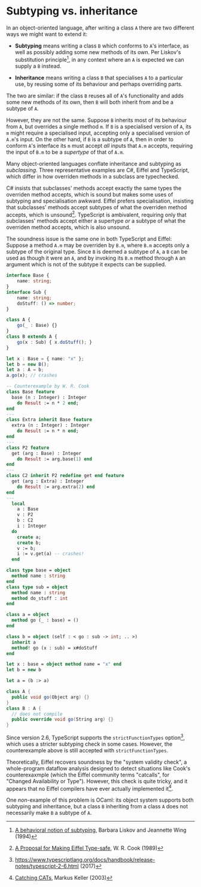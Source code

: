 # Subtyping vs. inheritance

In an object-oriented language, after writing a class `A` there are
two different ways we might want to extend it:

  - **Subtyping** means writing a class `B` which conforms to `A`'s
      interface, as well as possibly adding some new methods of its
      own. Per Liskov's substitution principle[^liskov], in any
      context where an `A` is expected we can supply a `B` instead.

  - **Inheritance** means writing a class `B` that specialises `A` to
      a particular use, by reusing some of its behaviour and perhaps
      overriding parts.

The two are similar: if the class `B` reuses all of `A`'s
functionality and adds some new methods of its own, then `B` will both
inherit from and be a subtype of `A`.

However, they are not the same. Suppose `B` inherits most of its
behaviour from `A`, but overrides a single method `m`. If `B` is a
specialised version of `A`, its `m` might require a specialised input,
accepting only a specialised version of `A.m`'s input. On the other
hand, if `B` is a subtype of `A`, then in order to conform `A`'s
interface its `m` must accept *all* inputs that `A.m` accepts,
requiring the input of `B.m` to be a *supertype* of that of `A.m`.

Many object-oriented languages conflate inheritance and subtyping as
_subclassing_. Three representative examples are C#, Eiffel and
TypeScript, which differ in how overriden methods in a subclass are
typechecked.  

C# insists that subclasses' methods accept exactly the same types
the overriden method accepts, which is sound but makes some uses of
subtyping and specialisation awkward. Eiffel prefers specialisation,
insisting that subclasses' methods accept subtypes of what the
overriden method accepts, which is unsound[^cook]. TypeScript is ambivalent,
requiring only that subclasses' methods accept either a supertype _or_ a
subtype of what the overriden method accepts, which is also unsound.

The soundness issue is the same one in both TypeScript and Eiffel:
Suppose a method `A.m` may be overriden by `B.m`, where `B.m` accepts
only a subtype of the original type. Since `B` is deemed a subtype of
`A`, a `B` can be used as though it were an `A`, and by invoking its
`B.m` method through `A` an argument which is not of the subtype it
expects can be supplied.
```typescript
interface Base {
    name: string;
}
interface Sub {
    name: string;
    doStuff: () => number;
}

class A {
    go(_ : Base) {}
}
class B extends A {
    go(x : Sub) { x.doStuff(); }
}

let x : Base = { name: "x" };
let b = new B();
let a : A = b;
a.go(x); // crashes
```
```eiffel
-- Counterexample by W. R. Cook
class Base feature
  base (n : Integer) : Integer
    do Result := n * 2 end;
end
---
class Extra inherit Base feature
  extra (n : Integer) : Integer
    do Result := n * n end;
end
---
class P2 feature
  get (arg : Base) : Integer
    do Result := arg.base(1) end
end
---
class C2 inherit P2 redefine get end feature
  get (arg : Extra) : Integer
    do Result := arg.extra(2) end
end
---
  local
    a : Base
    v : P2
    b : C2
    i : Integer
  do
    create a;
    create b;
    v := b;
    i := v.get(a) -- crashes!
  end
```
```ocaml
class type base = object
  method name : string 
end
class type sub = object
  method name : string
  method do_stuff : int
end

class a = object
  method go (_ : base) = ()
end

class b = object (self : < go : sub -> int; .. >)
  inherit a
  method! go (x : sub) = x#doStuff
end

let x : base = object method name = "x" end
let b = new b

let a = (b :> a)
```
```csharp
class A {
  public void go(Object arg) {}
}
class B : A {
  // does not compile
  public override void go(String arg) {}
}
```

Since version 2.6, TypeScript supports the `strictFunctionTypes`
option[^typescriptStrict], which uses a stricter subtyping check in
some cases. However, the counterexample above is still accepted with
`strictFunctionTypes`.

Theoretically, Eiffel recovers soundness by the "system validity
check", a whole-program dataflow analysis designed to detect
situations like Cook's counterexaxmple (which the Eiffel community
terms "catcalls", for "Changed Availability or Type"). However, this
check is quite tricky, and it appears that no Eiffel compilers have
ever actually implemented it[^cats].

One _non_-example of this problem is OCaml: its object system
supports both subtyping and inheritance, but a class `B` inheriting
from a class `A` does not necessarily make `B` a subtype of `A`.


[^liskov]: [A behavioral notion of subtyping](https://dl.acm.org/doi/10.1145/197320.197383),
Barbara Liskov and Jeannette Wing (1994)

[^cook]: [A Proposal for Making Eiffel Type-safe](https://academic.oup.com/comjnl/article/32/4/305/377555), W. R. Cook (1989)

[^typescriptStrict]: <https://www.typescriptlang.org/docs/handbook/release-notes/typescript-2-6.html> (2017)

[^cats]: [Catching CATs](http://se.inf.ethz.ch/old/projects/markus_keller/diplom), Markus Keller (2003)
